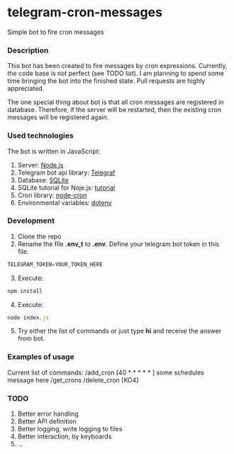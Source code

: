 # telegram-cron-messages
Simple bot to fire cron messages

### Description
This bot has been created to fire messages by cron expressions. Currently, the code base is not perfect (see TODO list). I am planning to spend some time bringing the bot into the finished state. Pull requests are highly appreciated.

The one special thing about bot is that all cron messages are registered in database. Therefore, if the server will be restarted, then the existing cron messages will be registered again.

### Used technologies
The bot is written in JavaScript:
1. Server: [Node.js](https://nodejs.org/en/)
2. Telegram bot api library: [Telegraf](https://telegraf.js.org/#/)
3. Database: [SQLite](https://www.sqlite.org/index.html)
4. SQLite tutorial for Noje.js: [tutorial](http://www.sqlitetutorial.net/sqlite-create-table/)
4. Cron library: [node-cron](https://github.com/kelektiv/node-cron)
5. Environmental variables: [dotenv](https://github.com/motdotla/dotenv)

### Development
1. Clone the repo
2. Rename the file **.env_t** to **.env**. Define your telegram bot token in this file.
```javascript
TELEGRAM_TOKEN=YOUR_TOKEN_HERE
```
3. Execute:
```javascript
npm install
```
4. Execute:
```javascript
node index.js
```
5. Try either the list of commands or just type **hi** and receive the answer from bot.

### Examples of usage
Current list of commands:
/add_cron [40 * * * * * ] some schedules message here
/get_crons
/delete_cron [KO4]

### TODO
1. Better error handling
2. Better API definition
3. Better logging, write logging to files
4. Better interaction, by keyboards
5. ...
